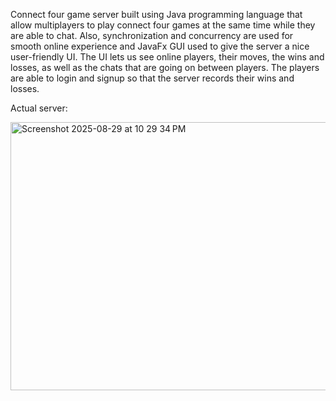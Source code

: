 Connect four game server built using Java programming language that allow multiplayers to play connect four games at the same time while they are able to chat. Also, synchronization and concurrency are used for smooth online experience and JavaFx GUI used to give the server a nice user-friendly UI. The UI lets us see online players, their moves, the wins and losses, as well as the chats that are going on between players. The players are able to login and signup so that the server records their wins and losses.

Actual server:

<img width="599" height="429" alt="Screenshot 2025-08-29 at 10 29 34 PM" src="https://github.com/user-attachments/assets/a989d19d-07e8-4d67-94d6-c87fbbf64301" />

